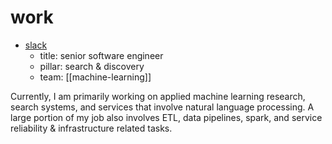 # work

* [slack](https://slack.com/)
  * title: senior software engineer
  * pillar: search & discovery
  * team: [[machine-learning]]

Currently, I am primarily working on applied machine learning research, search systems, and services that involve natural language processing. A large portion of my job also involves ETL, data pipelines, spark, and service reliability & infrastructure related tasks.
